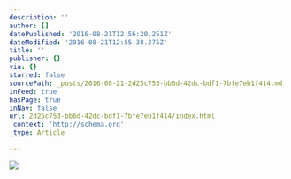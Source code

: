 ```yaml
---
description: ''
author: []
datePublished: '2016-08-21T12:56:20.251Z'
dateModified: '2016-08-21T12:55:38.275Z'
title: ''
publisher: {}
via: {}
starred: false
sourcePath: _posts/2016-08-21-2d25c753-bb6d-42dc-bdf1-7bfe7eb1f414.md
inFeed: true
hasPage: true
inNav: false
url: 2d25c753-bb6d-42dc-bdf1-7bfe7eb1f414/index.html
_context: 'http://schema.org'
_type: Article

---
```

![](https://the-grid-user-content.s3-us-west-2.amazonaws.com/eaf1df09-8b51-4662-af84-cf9810847c10.png)